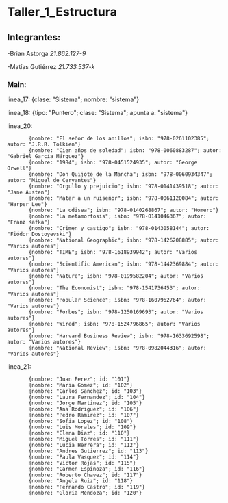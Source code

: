 # Taller_1_Estructura

## Integrantes:
-Brian Astorga *21.862.127-9*

-Matías Gutiérrez *21.733.537-k*

### Main:

linea_17:  {clase: "Sistema"; nombre: "sistema"}

linea_18:  {tipo: "Puntero"; clase: "Sistema"; apunta a: "sistema"}

linea_20: 

           {nombre: "El señor de los anillos"; isbn: "978-0261102385"; autor: "J.R.R. Tolkien"}
           {nombre: "Cien años de soledad"; isbn: "978-0060883287"; autor: "Gabriel García Márquez"}
           {nombre: "1984"; isbn: "978-0451524935"; autor: "George Orwell"}
           {nombre: "Don Quijote de la Mancha"; isbn: "978-0060934347"; autor: "Miguel de Cervantes"}
           {nombre: "Orgullo y prejuicio"; isbn: "978-0141439518"; autor: "Jane Austen"}
           {nombre: "Matar a un ruiseñor"; isbn: "978-0061120084"; autor: "Harper Lee"}
           {nombre: "La odisea"; isbn: "978-0140268867"; autor: "Homero"}
           {nombre: "La metamorfosis"; isbn: "978-0141046367"; autor: "Franz Kafka"}
           {nombre: "Crimen y castigo"; isbn: "978-0143058144"; autor: "Fiódor Dostoyevski"}
           {nombre: "National Geographic"; isbn: "978-1426208885"; autor: "Varios autores"}
           {nombre: "TIME"; isbn: "978-1618939942"; autor: "Varios autores"}
           {nombre: "Scientific American"; isbn: "978-1442369884"; autor: "Varios autores"}
           {nombre: "Nature"; isbn: "978-0199582204"; autor: "Varios autores"}
           {nombre: "The Economist"; isbn: "978-1541736453"; autor: "Varios autores"}
           {nombre: "Popular Science"; isbn: "978-1607962764"; autor: "Varios autores"}
           {nombre: "Forbes"; isbn: "978-1250169693"; autor: "Varios autores"}
           {nombre: "Wired"; isbn: "978-1524796865"; autor: "Varios autores"}
           {nombre: "Harvard Business Review"; isbn: "978-1633692598"; autor: "Varios autores"}
           {nombre: "National Review"; isbn: "978-0982044316"; autor: "Varios autores"}

linea_21:

           {nombre: "Juan Perez"; id: "101"}
           {nombre: "Maria Gomez"; id: "102"}
           {nombre: "Carlos Sanchez"; id: "103"}
           {nombre: "Laura Fernandez"; id: "104"}
           {nombre: "Jorge Martinez"; id: "105"}
           {nombre: "Ana Rodriguez"; id: "106"}
           {nombre: "Pedro Ramirez"; id: "107"}
           {nombre: "Sofia Lopez"; id: "108"}
           {nombre: "Luis Morales"; id: "109"}
           {nombre: "Elena Diaz"; id: "110"}
           {nombre: "Miguel Torres"; id: "111"}
           {nombre: "Lucia Herrera"; id: "112"}
           {nombre: "Andres Gutierrez"; id: "113"}
           {nombre: "Paula Vasquez"; id: "114"}
           {nombre: "Victor Rojas"; id: "115"}
           {nombre: "Carmen Espinoza"; id: "116"}
           {nombre: "Roberto Chavez"; id: "117"}
           {nombre: "Angela Ruiz"; id: "118"}
           {nombre: "Fernando Castro"; id: "119"}
           {nombre: "Gloria Mendoza"; id: "120"}
           
           
          

